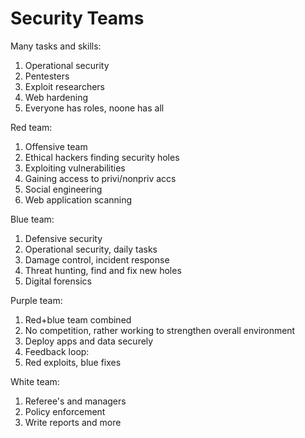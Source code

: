 # Security Teams

Many tasks and skills:
1. Operational security
1. Pentesters
1. Exploit researchers
1. Web hardening
1. Everyone has roles, noone has all

Red team:
1. Offensive team
1. Ethical hackers finding security holes
1. Exploiting vulnerabilities
1. Gaining access to privi/nonpriv accs
1. Social engineering
1. Web application scanning

Blue team:
1. Defensive security
1. Operational security, daily tasks
1. Damage control, incident response
1. Threat hunting, find and fix new holes
1. Digital forensics

Purple team:
1. Red+blue team combined
1. No competition, rather working to strengthen overall environment
1. Deploy apps and data securely
1. Feedback loop:
 1. Red exploits, blue fixes

White team:
1. Referee's and managers
1. Policy enforcement
1. Write reports and more
